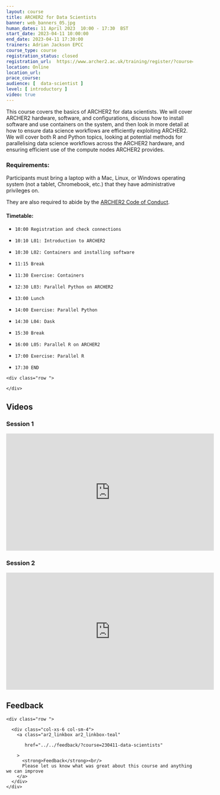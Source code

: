 ```yaml
---
layout: course
title: ARCHER2 for Data Scientists
banner: web_banners_05.jpg 
human_dates: 11 April 2023  10:00 - 17:30  BST
start_date: 2023-04-11 10:00:00
end_date: 2023-04-11 17:30:00
trainers: Adrian Jackson EPCC
course_type: course
registration_status: closed
registration_url:  https://www.archer2.ac.uk/training/register/?course=230411-data-scientists
location: Online
location_url:
prace_course: 
audience: [  data-scientist ]
level: [ introductory ]
video: true
---
```



This course covers the basics of ARCHER2 for data scientists. We will cover ARCHER2 hardware, software, and configurations, discuss how to install software and use containers on the system, and then look in more detail at how to ensure data science workflows are efficiently exploiting ARCHER2. We will cover both R and Python topics, looking at potential methods for parallelising data science workflows across the ARCHER2 hardware, and ensuring efficient use of the compute nodes ARCHER2 provides.





### Requirements:

Participants must bring a laptop with a Mac, Linux, or Windows operating system (not a tablet, Chromebook, etc.) that they have administrative privileges on.

They are also required to abide by the [ARCHER2  Code of Conduct](../../../about/policies/code-of-conduct.html). 


#### Timetable:

-     10:00 Registration and check connections
-     10:10 L01: Introduction to ARCHER2
-     10:30 L02: Containers and installing software
-     11:15 Break
-     11:30 Exercise: Containers
-     12:30 L03: Parallel Python on ARCHER2
-     13:00 Lunch
-     14:00 Exercise: Parallel Python
-     14:30 L04: Dask
-     15:30 Break
-     16:00 L05: Parallel R on ARCHER2
-     17:00 Exercise: Parallel R
-     17:30 END


<section id="service">

<!-- 

<h2><a name="materials">Course materials</a></h2>
 -->


    <div class="row ">	

<!-- 		
      <div class="col-xs-6 col-sm-4">
        <a class="ar2_linkbox ar2_linkbox-green" 
          href="   ">
          <strong>Course materials</strong>         
        </a>
      </div>
 -->

<!--  
      <div class="col-xs-6 col-sm-4">
        <a class="ar2_linkbox ar2_linkbox-teal" 
          href="https://pad.archer2.ac.uk/p/230411-data-scientists">
          <strong>Course Chat</strong>       
        </a>
      </div>
		
 -->
 	</div>
		
		
					


		
<h2><a name="videos">Videos</a></h2>

<h3>Session 1</h3>

<div>
	<iframe title="Video" width="560" height="315" src="https://www.youtube.com/embed/z_Tb70DIDuI" frameborder="0" allow="accelerometer; autoplay; encrypted-media; gyroscope; picture-in-picture" allowfullscreen></iframe>
</div>

<h3>Session 2</h3>

<div>
	<iframe title="Video" width="560" height="315" src="https://www.youtube.com/embed/nt6S0xTy0rI" frameborder="0" allow="accelerometer; autoplay; encrypted-media; gyroscope; picture-in-picture" allowfullscreen></iframe>
</div>


 





<h2><a name="feedback">Feedback</a></h2>


    <div class="row ">	

      <div class="col-xs-6 col-sm-4">
        <a class="ar2_linkbox ar2_linkbox-teal" 

           href="../../feedback/?course=230411-data-scientists" 

		>
          <strong>Feedback</strong><br/>
          Please let us know what was great about this course and anything we can improve
        </a>
      </div>
    </div>
		
		

 
</section>


